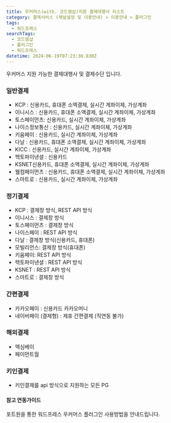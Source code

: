 ```yaml
---
title: 우커머스(with. 코드엠샵)지원 결제대행사 리스트
category: 결제서비스 (채널설정 및 이용안내) > 이용안내 > 플러그인
tags:
  - 워드프레스
searchTags:
  - 코드엠샵
  - 플러그인
  - 워드프레스
datetime: 2024-06-19T07:23:36.830Z
---
```


<Callout content="워드프레스 우커머스 플러그인으로 웹사이트를 구축하시는 경우
이용 가능한 결제대행사와 연동방식이 구분되어있으니 참고하여 이용 부탁 드립니다." />

우커머스 지원 가능한 결제대행사 및 결제수단 입니다.

### 일반결제

<Indent level="1">

- KCP : 신용카드, 휴대폰 소액결제, 실시간 계좌이체, 가상계좌
- 이니시스 : 신용카드, 휴대폰 소액결제, 실시간 계좌이체, 가상계좌
- 토스페이먼츠: 신용카드, 실시간 계좌이체, 가상계좌
- 나이스정보통신 : 신용카드, 실시간 계좌이체, 가상계좌
- 키움페이 : 신용카드, 실시간 계좌이체, 가상계좌
- 다날 : 신용카드, 휴대폰 소액결제, 실시간 계좌이체, 가상계좌
- KICC : 신용카드, 실시간 계좌이체, 가상계좌
- 헥토파이낸셜 : 신용카드
- KSNET신용카드, 휴대폰 소액결제, 실시간 계좌이체, 가상계좌
- 웰컴페이먼츠 : 신용카드, 휴대폰 소액결제, 실시간 계좌이체, 가상계좌
- 스마트로 : 신용카드, 실시간 계좌이체, 가상계좌

</Indent>

### 정기결제

<Indent level="1">

- KCP : 결제창 방식, REST API 방식
- 이니시스 : 결제창 방식
- 토스페이먼츠 : 결제창 방식
- 나이스페이 : REST API 방식
- 다날 : 결제창 방식(신용카드, 휴대폰)
- 모빌리언스: 결제창 방식(휴대폰)
- 키움페이: REST API 방식
- 헥토파이낸셜 : REST API 방식
- KSNET : REST API 방식
- 스마트로 : 결제창 방식

</Indent>

### 간편결제

<Indent level="1">

- 카카오페이 : 신용카드 카카오머니
- 네이버페이 (결제형) :  제휴 간편결제 (직연동 불가)

</Indent>

### 해외결제

<Indent level="1">

- 엑심베이
- 페이먼트월

</Indent>

### 키인결제

<Indent level="1">

- 키인결제를 api 방식으로 지원하는 모든 PG

</Indent>

#### 참고 연동가이드

포트원을 통한 워드프레스 우커머스 플러그인 사용방법을 안내드립니다.

<Callout title="우커머스 플러그인 이용방법 보러가기 ↗" />
